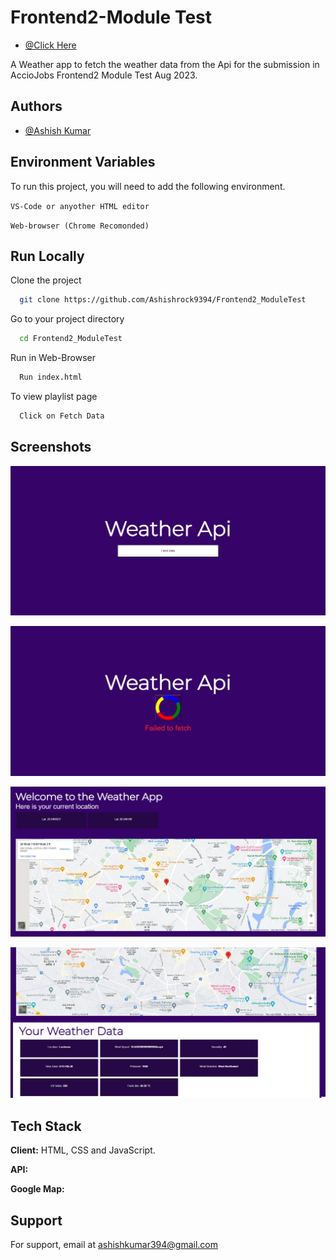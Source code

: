 
# Frontend2-Module Test

- [@Click Here](https://ashishrock9394.github.io/Frontend2_ModuleTest/)

A Weather app to fetch the weather data from the Api for the submission in AccioJobs Frontend2 Module Test Aug 2023.


## Authors

- [@Ashish Kumar](https://www.github.com/AshishRock9394)


## Environment Variables

To run this project, you will need to add the following environment.

`VS-Code or anyother HTML editor`

`Web-browser (Chrome Recomonded)`

## Run Locally

Clone the project

```bash
  git clone https://github.com/Ashishrock9394/Frontend2_ModuleTest
```

Go to your project directory

```bash
  cd Frontend2_ModuleTest
```
Run in Web-Browser

```bash
  Run index.html
```
To view playlist page

```bash
  Click on Fetch Data
```

## Screenshots


![App Screenshot](https://github.com/Ashishrock9394/Frontend2_ModuleTest/blob/main/images/s1.jpg)


![App Screenshot](https://github.com/Ashishrock9394/Frontend2_ModuleTest/blob/main/images/s2.jpg)


![App Screenshot](https://github.com/Ashishrock9394/Frontend2_ModuleTest/blob/main/images/s3.jpg)


![App Screenshot](https://github.com/Ashishrock9394/Frontend2_ModuleTest/blob/main/images/s4.jpg)

## Tech Stack

**Client:** HTML, CSS and JavaScript.

**API:** 

**Google Map:** 

## Support

For support, email at ashishkumar394@gmail.com
